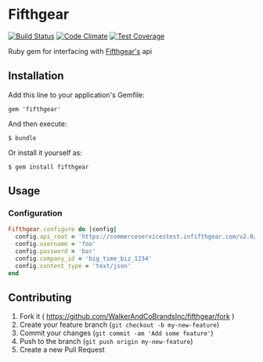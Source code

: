 # Fifthgear
[![Build Status](https://travis-ci.org/WalkerAndCoBrandsInc/fifthgear.svg?branch=develop)](https://travis-ci.org/WalkerAndCoBrandsInc/fifthgear) [![Code Climate](https://codeclimate.com/github/WalkerAndCoBrandsInc/fifthgear/badges/gpa.svg)](https://codeclimate.com/github/WalkerAndCoBrandsInc/fifthgear) [![Test Coverage](https://codeclimate.com/github/WalkerAndCoBrandsInc/fifthgear/badges/coverage.svg)](https://codeclimate.com/github/WalkerAndCoBrandsInc/fifthgear)

Ruby gem for interfacing with [Fifthgear's](https://github.com/fifthgear/fifthgear-raw) api

## Installation

Add this line to your application's Gemfile:

    gem 'fifthgear'

And then execute:

    $ bundle

Or install it yourself as:

    $ gem install fifthgear

## Usage

### Configuration
```ruby
Fifthgear.configure do |config|
  config.api_root = 'https://commerceservicestest.infifthgear.com/v2.0/CommerceServices.svc/Rest'
  config.username = 'foo'
  config.password = 'bar'
  config.company_id = 'big_time_biz_1234'
  config.content_type = 'text/json'
end
```

## Contributing

1. Fork it ( https://github.com/WalkerAndCoBrandsInc/fifthgear/fork )
2. Create your feature branch (`git checkout -b my-new-feature`)
3. Commit your changes (`git commit -am 'Add some feature'`)
4. Push to the branch (`git push origin my-new-feature`)
5. Create a new Pull Request

